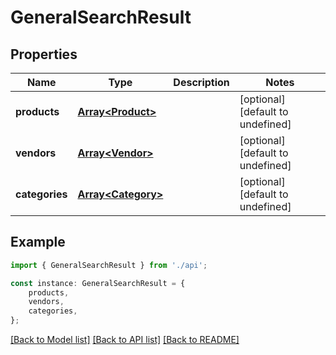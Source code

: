 # GeneralSearchResult


## Properties

Name | Type | Description | Notes
------------ | ------------- | ------------- | -------------
**products** | [**Array&lt;Product&gt;**](Product.md) |  | [optional] [default to undefined]
**vendors** | [**Array&lt;Vendor&gt;**](Vendor.md) |  | [optional] [default to undefined]
**categories** | [**Array&lt;Category&gt;**](Category.md) |  | [optional] [default to undefined]

## Example

```typescript
import { GeneralSearchResult } from './api';

const instance: GeneralSearchResult = {
    products,
    vendors,
    categories,
};
```

[[Back to Model list]](../README.md#documentation-for-models) [[Back to API list]](../README.md#documentation-for-api-endpoints) [[Back to README]](../README.md)
